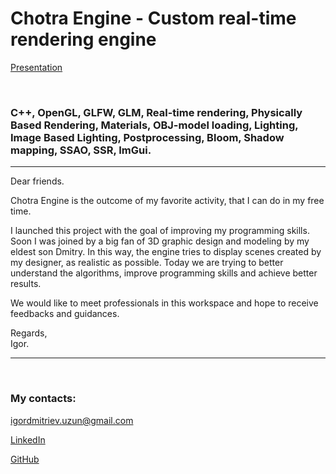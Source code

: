 
<h1><strong>Chotra Engine - Custom real-time rendering engine </strong></h1>   
<p><a href="https://www.linkedin.com/posts/igor-uzun_c-opengl-glfw-glm-imgui-real-time-activity-7068134556163276800-ata5?utm_source=share&utm_medium=member_android&lipi=urn%3Ali%3Apage%3Ad_flagship3_profile_view_base%3BrqdU8tTwQAud%2FzUqqqss%2Bg%3D%3D">Presentation</a></p>

<br>
<h3><strong>
C++, OpenGL, GLFW, GLM, Real-time rendering, Physically Based Rendering, Materials, OBJ-model loading, Lighting, Image Based Lighting, Postprocessing, Bloom, Shadow mapping, SSAO, SSR, ImGui. </strong></h3>
<hr>

<p>Dear friends.</p>

<p>Chotra Engine is the outcome of my favorite activity, that I can do in my free time.</p>

<p>I launched this project with the goal of improving my programming skills. Soon I was joined by a big fan of 3D graphic design and modeling by my eldest son Dmitry. In this way, the engine tries to display scenes created by my designer, as realistic as possible. Today we are trying to better understand the algorithms, improve programming skills and achieve better results.</p>

<p>We would like to meet professionals in this workspace and hope to receive feedbacks and guidances.</p>

<p>Regards, <br>Igor.</p>
<hr>
<br>
<h3><strong>My contacts:</strong></h3>
<p><a href="mailto:igordmitriev@gmail.com">igordmitriev.uzun@gmail.com</a></p>
<p><a href="https://www.linkedin.com/in/igor-uzun">LinkedIn</a></p>
<p><a href="https://www.github.com/Uzunig">GitHub</a></p>


